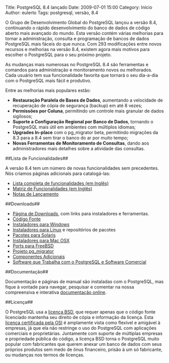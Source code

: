 Title: PostgreSQL 8.4 lançado
Date: 2009-07-01 15:00
Category: Início
Author: eulerto
Tags: postgresql, versão, 8.4

O Grupo de Desenvolvimento Global do PostgreSQL lançou a versão 8.4, continuando o rápido desenvolvimento do banco de dados de código aberto mais avançado do mundo. Esta versão contém várias melhorias para tornar a administração, consulta e programação de bancos de dados PostgreSQL mais fáceis do que nunca. Com 293 modificações entre novos recursos e melhorias na versão 8.4, existem agora mais motivos para escolher o PostgreSQL para o seu próximo projeto.

As mudanças mais numerosas no PostgreSQL 8.4 são ferramentas e comandos para administração e monitoramento novos ou melhorados. Cada usuário tem sua funcionalidade favorita que tornará o seu dia-a-dia com o PostgreSQL mais fácil e produtivo.

Entre as melhorias mais populares estão:

- **Restauração Paralela de Bases de Dados**, aumentando a velocidade de recuperação de cópia de segurança (backup) em até 8 vezes;
- **Permissões por Coluna**, permitindo um controle mais granular de dados sigilosos;
- **Suporte a Configuração Regional por Banco de Dados**, tornando o PostgreSQL mais útil em ambientes com múltiplos idiomas;
- **Upgrades In-place** com o pg_migrator beta, permitindo migrações da 8.3 para a 8.4 sem tirar o banco do ar por muito tempo;
- **Novas Ferramentas de Monitoramento de Consultas**, dando aos administradores mais detalhes sobre a atividade das consultas.


##Lista de Funcionalidades##

A versão 8.4 tem um número de novas funcionalidades sem precedentes. Nós criamos páginas adicionais para catalogá-las:

- [Lista completa de funcionalidades (em Inglês)](http://www.postgresql.org/about/press/features84/)
- [Matriz de Funcionalidades (em Inglês)](http://www.postgresql.org/about/featurematrix)
- [Notas de Lançamento](http://www.postgresql.org/docs/8.4/static/release-8-4.html)

##Downloads##

- [Página de Downloads](https://www.postgresql.org.br/download), com links para instaladores e ferramentas.
- [Código Fonte](https://www.postgresql.org.br/ftp/source/v8.4.0)
- [Instaladores para Windows](https://www.postgresql.org.br/download/windows)
- [Instaladores para Linux](https://www.postgresql.org.br/download/linux) e repositórios de pacotes
- [Pacotes para Solaris](https://www.postgresql.org.br/download/solaris)
- [Instaladores para Mac OSX](https://www.postgresql.org.br/download/macosx)
- [Ports para FreeBSD](https://www.postgresql.org.br/download/freebsd)
- [Projeto pg_migrator](http://pgfoundry.org/projects/pg-migrator/)
- [Componentes Adicionais](http://www.pgfoundry.org/)
- [Software que Trabalha com o PostgreSQL e Software Comercial](http://www.postgresql.org/download/product-categories)

##Documentação##

Documentação e páginas de manual são instaladas com o PostgreSQL, mas fique à vontade para navegar, pesquisar e comentar na nossa compreensiva e interativa [documentação online](https://www.postgresql.org.br/docs/8.4/interactive).

##Licença##

O PostgreSQL usa a [licença BSD](https://www.postgresql.org.br/about/licence), que requer apenas que o código fonte licenciado mantenha seu direito de cópia e informação da licença. Esta [licença certificada pela OSI](http://www.opensource.org/licenses/bsd-license.php) é amplamente vista como flexível e amigável à empresas, já que ela não restringe o uso do PostgreSQL com aplicações comerciais e proprietárias. Juntamente com suporte de múltiplas empresas e propriedade pública do código, a licença BSD torna o PostgreSQL muito popular com fabricantes que querem anexar um banco de dados com seus próprios produtos sem medo de ônus financeiro, prisão à um só fabricante, ou mudanças nos termos de licenças.

